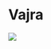 # Vajra

<img src="https://github.com/ANANTH-SWAMY/Vajra/assets/114809719/fa86d010-f8bb-469b-b650-1311a0cdc2c2" />
